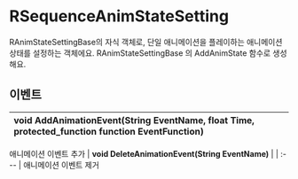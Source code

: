 # **RSequenceAnimStateSetting**

RAnimStateSettingBase의 자식 객체로, 단일 애니메이션을 플레이하는 애니메이션 상태를 설정하는 객체에요. RAnimStateSettingBase 의 AddAnimState 함수로 생성해요. 
## **이벤트**

| **void AddAnimationEvent(String EventName, float Time, protected_function function EventFunction)** |
| :--- |
애니메이션 이벤트 추가 
| **void DeleteAnimationEvent(String EventName)** |
| :--- |
애니메이션 이벤트 제거 
